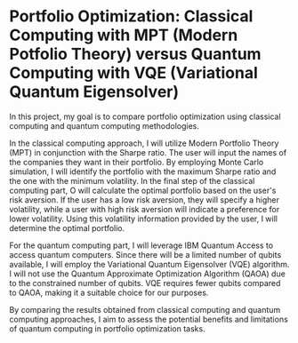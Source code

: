 # Portfolio Optimization: Classical Computing with MPT (Modern Potfolio Theory) versus Quantum Computing with VQE (Variational Quantum Eigensolver)

In this project, my goal is to compare portfolio optimization using classical computing and quantum computing methodologies.

In the classical computing approach, I will utilize Modern Portfolio Theory (MPT) in conjunction with the Sharpe ratio. The user will input the names of the companies they want in their portfolio. By employing Monte Carlo simulation, I will identify the portfolio with the maximum Sharpe ratio and the one with the minimum volatility. In the final step of the classical computing part, O will calculate the optimal portfolio based on the user's risk aversion. If the user has a low risk aversion, they will specify a higher volatility, while a user with high risk aversion will indicate a preference for lower volatility. Using this volatility information provided by the user, I will determine the optimal portfolio.

For the quantum computing part, I will leverage IBM Quantum Access to access quantum computers. Since there will be a limited number of qubits available, I will employ the Variational Quantum Eigensolver (VQE) algorithm. I will not use the Quantum Approximate Optimization Algorithm (QAOA) due to the constrained number of qubits. VQE requires fewer qubits compared to QAOA, making it a suitable choice for our purposes.

By comparing the results obtained from classical computing and quantum computing approaches, I aim to assess the potential benefits and limitations of quantum computing in portfolio optimization tasks.
